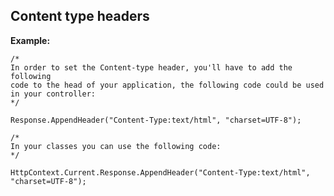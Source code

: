 Content type headers
-------

**Example:**


    /*
    In order to set the Content-type header, you'll have to add the following 
    code to the head of your application, the following code could be used in your controller:
    */
    
    Response.AppendHeader("Content-Type:text/html", "charset=UTF-8"); 

	/*
	In your classes you can use the following code:
	*/
	
	HttpContext.Current.Response.AppendHeader("Content-Type:text/html", "charset=UTF-8");
	

	


	